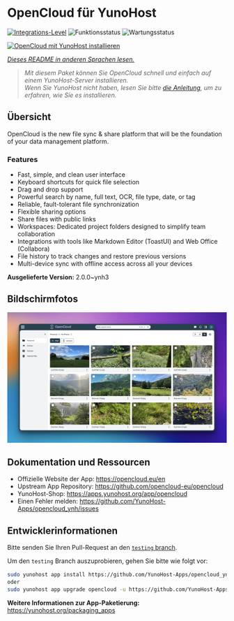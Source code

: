 <!--
N.B.: Diese README wurde automatisch von <https://github.com/YunoHost/apps/tree/master/tools/readme_generator> generiert.
Sie darf NICHT von Hand bearbeitet werden.
-->

# OpenCloud für YunoHost

[![Integrations-Level](https://apps.yunohost.org/badge/integration/opencloud)](https://ci-apps.yunohost.org/ci/apps/opencloud/)
![Funktionsstatus](https://apps.yunohost.org/badge/state/opencloud)
![Wartungsstatus](https://apps.yunohost.org/badge/maintained/opencloud)

[![OpenCloud mit YunoHost installieren](https://install-app.yunohost.org/install-with-yunohost.svg)](https://install-app.yunohost.org/?app=opencloud)

*[Dieses README in anderen Sprachen lesen.](./ALL_README.md)*

> *Mit diesem Paket können Sie OpenCloud schnell und einfach auf einem YunoHost-Server installieren.*  
> *Wenn Sie YunoHost nicht haben, lesen Sie bitte [die Anleitung](https://yunohost.org/install), um zu erfahren, wie Sie es installieren.*

## Übersicht

OpenCloud is the new file sync & share platform that will be the foundation of your data management platform.    

### Features

- Fast, simple, and clean user interface
- Keyboard shortcuts for quick file selection
- Drag and drop support
- Powerful search by name, full text, OCR, file type, date, or tag
- Reliable, fault-tolerant file synchronization
- Flexible sharing options
- Share files with public links
- Workspaces: Dedicated project folders designed to simplify team collaboration
- Integrations with tools like Markdown Editor (ToastUI) and Web Office (Collabora)
- File history to track changes and restore previous versions
- Multi-device sync with offline access across all your devices


**Ausgelieferte Version:** 2.0.0~ynh3

## Bildschirmfotos

![Bildschirmfotos von OpenCloud](./doc/screenshots/screenshot.jpg)

## Dokumentation und Ressourcen

- Offizielle Website der App: <https://opencloud.eu/en>
- Upstream App Repository: <https://github.com/opencloud-eu/opencloud>
- YunoHost-Shop: <https://apps.yunohost.org/app/opencloud>
- Einen Fehler melden: <https://github.com/YunoHost-Apps/opencloud_ynh/issues>

## Entwicklerinformationen

Bitte senden Sie Ihren Pull-Request an den [`testing` branch](https://github.com/YunoHost-Apps/opencloud_ynh/tree/testing).

Um den `testing` Branch auszuprobieren, gehen Sie bitte wie folgt vor:

```bash
sudo yunohost app install https://github.com/YunoHost-Apps/opencloud_ynh/tree/testing --debug
oder
sudo yunohost app upgrade opencloud -u https://github.com/YunoHost-Apps/opencloud_ynh/tree/testing --debug
```

**Weitere Informationen zur App-Paketierung:** <https://yunohost.org/packaging_apps>
